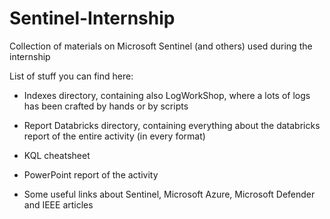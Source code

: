 # Sentinel-Internship
Collection of materials on Microsoft Sentinel (and others) used during the internship


List of stuff you can find here:

* Indexes directory, containing also LogWorkShop, where a lots of logs has been crafted by hands or by scripts

* Report Databricks directory, containing everything about the databricks report of the entire activity (in every format)

* KQL cheatsheet 

* PowerPoint report of the activity

* Some useful links about Sentinel, Microsoft Azure, Microsoft Defender and IEEE articles


